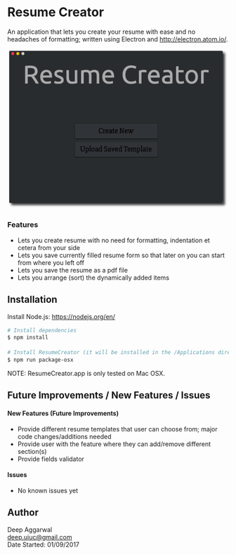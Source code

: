 Resume Creator
==============

An application that lets you create your resume with ease and no headaches of formatting; written using Electron and <http://electron.atom.io/>.

<p align="center">
    <img src="resources/images/appImage3.png">
</p>

### Features
- Lets you create resume with no need for formatting, indentation et cetera from your side
- Lets you save currently filled resume form so that later on you can start from where you left off
- Lets you save the resume as a pdf file
- Lets you arrange (sort) the dynamically added items

Installation
------------
Install Node.js: <https://nodejs.org/en/>

```sh
# Install dependencies
$ npm install

# Install ResumeCreator (it will be installed in the /Applications directory where all your apps live)
$ npm run package-osx
```

NOTE: ResumeCreator.app is only tested on Mac OSX.

Future Improvements / New Features / Issues
-------------------------------------------
#### New Features (Future Improvements)
- Provide different resume templates that user can choose from; major code changes/additions needed
- Provide user with the feature where they can add/remove different section(s)
- Provide fields validator

#### Issues
- No known issues yet

Author
------
Deep Aggarwal  
deep.uiuc@gmail.com  
Date Started: 01/09/2017  
